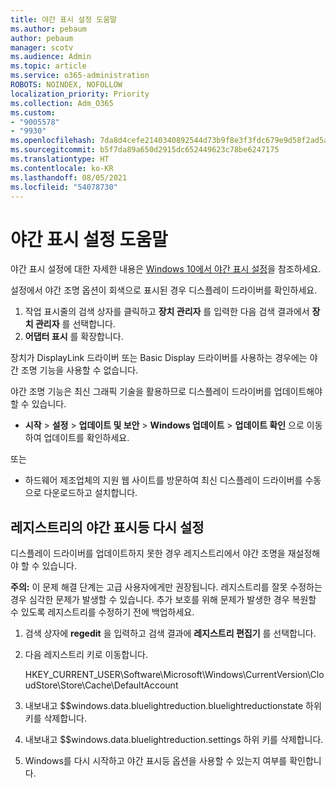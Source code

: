 ```yaml
---
title: 야간 표시 설정 도움말
ms.author: pebaum
author: pebaum
manager: scotv
ms.audience: Admin
ms.topic: article
ms.service: o365-administration
ROBOTS: NOINDEX, NOFOLLOW
localization_priority: Priority
ms.collection: Adm_O365
ms.custom:
- "9005578"
- "9930"
ms.openlocfilehash: 7da8d4cefe2140340892544d73b9f8e3f3fdc679e9d58f2ad5ac12bf30830c5c
ms.sourcegitcommit: b5f7da89a650d2915dc652449623c78be6247175
ms.translationtype: HT
ms.contentlocale: ko-KR
ms.lasthandoff: 08/05/2021
ms.locfileid: "54078730"
---
```

# <a name="help-with-the-night-light-display-setting"></a>야간 표시 설정 도움말

야간 표시 설정에 대한 자세한 내용은 [Windows 10에서 야간 표시 설정](https://support.microsoft.com/windows/set-your-display-for-night-time-in-windows-10-18fe903a-e0a1-8326-4c68-fd23d7aaf136)을 참조하세요.

설정에서 야간 조명 옵션이 회색으로 표시된 경우 디스플레이 드라이버를 확인하세요. 

1. 작업 표시줄의 검색 상자를 클릭하고 **장치 관리자** 를 입력한 다음 검색 결과에서 **장치 관리자** 를 선택합니다.
1. **어댑터 표시** 를 확장합니다. 

장치가 DisplayLink 드라이버 또는 Basic Display 드라이버를 사용하는 경우에는 야간 조명 기능을 사용할 수 없습니다.

야간 조명 기능은 최신 그래픽 기술을 활용하므로 디스플레이 드라이버를 업데이트해야 할 수 있습니다.  

- **시작** > **설정** > **업데이트 및 보안** > **Windows 업데이트** > **업데이트 확인** 으로 이동하여 업데이트를 확인하세요.  

또는

- 하드웨어 제조업체의 지원 웹 사이트를 방문하여 최신 디스플레이 드라이버를 수동으로 다운로드하고 설치합니다.

## <a name="reset-night-light-in-the-registry"></a>레지스트리의 야간 표시등 다시 설정

디스플레이 드라이버를 업데이트하지 못한 경우 레지스트리에서 야간 조명을 재설정해야 할 수 있습니다.  

**주의:** 이 문제 해결 단계는 고급 사용자에게만 권장됩니다. 레지스트리를 잘못 수정하는 경우 심각한 문제가 발생할 수 있습니다. 추가 보호를 위해 문제가 발생한 경우 복원할 수 있도록 레지스트리를 수정하기 전에 백업하세요.

1. 검색 상자에 **regedit** 을 입력하고 검색 결과에 **레지스트리 편집기** 를 선택합니다.

1. 다음 레지스트리 키로 이동합니다. 

    HKEY_CURRENT_USER\Software\Microsoft\Windows\CurrentVersion\CloudStore\Store\Cache\DefaultAccount

1. 내보내고 $$windows.data.bluelightreduction.bluelightreductionstate 하위 키를 삭제합니다.

1. 내보내고 $$windows.data.bluelightreduction.settings 하위 키를 삭제합니다.

1. Windows를 다시 시작하고 야간 표시등 옵션을 사용할 수 있는지 여부를 확인합니다.


